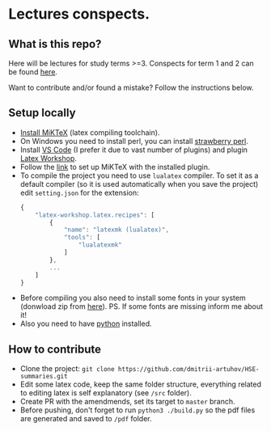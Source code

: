 # Lectures conspects.


## What is this repo?
Here will be lectures for study terms >=3. Conspects for term 1 and 2 can be found [here](https://github.com/khbminus/HSE-summaries).

Want to contribute and/or found a mistake? Follow the instructions below.

## Setup locally
- [Install MiKTeX](https://miktex.org/download) (latex compiling toolchain).
- On Windows you need to install perl, you can install [strawberry perl](https://strawberryperl.com/).
- Install [VS Code](https://code.visualstudio.com/download) (I prefer it due to vast number of plugins) and plugin [Latex Workshop](https://marketplace.visualstudio.com/items?itemName=James-Yu.latex-workshop).
- Follow the [link](https://youtu.be/4lyHIQl4VM8) to set up MiKTeX with the installed plugin.
- To compile the project you need to use `lualatex` compiler. To set it as a default compiler (so it is used automatically when you save the project) edit `setting.json` for the extension:
    ```js
    {
        "latex-workshop.latex.recipes": [
            {
                "name": "latexmk (lualatex)",
                "tools": [
                    "lualatexmk"
                ]
            },
            ...
        ]
    }
    ```
- Before compiling you also need to install some fonts in your system (donwload zip from [here](/fonts/Fonts.zip)). PS. If some fonts are missing inform me about it!
- Also you need to have [python](https://www.python.org/downloads/) installed.

## How to contribute
- Clone the project: `git clone https://github.com/dmitrii-artuhov/HSE-summaries.git`
- Edit some latex code, keep the same folder structure, everything related to editing latex is self explanatory (see `/src` folder).
- Create PR with the amendmends, set its target to `master` branch.
- Before pushing, don't forget to run `python3 ./build.py` so the pdf files are generated and saved to `/pdf` folder.